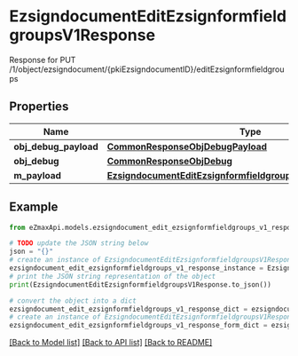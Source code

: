 # EzsigndocumentEditEzsignformfieldgroupsV1Response

Response for PUT /1/object/ezsigndocument/{pkiEzsigndocumentID}/editEzsignformfieldgroups

## Properties

Name | Type | Description | Notes
------------ | ------------- | ------------- | -------------
**obj_debug_payload** | [**CommonResponseObjDebugPayload**](CommonResponseObjDebugPayload.md) |  | 
**obj_debug** | [**CommonResponseObjDebug**](CommonResponseObjDebug.md) |  | [optional] 
**m_payload** | [**EzsigndocumentEditEzsignformfieldgroupsV1ResponseMPayload**](EzsigndocumentEditEzsignformfieldgroupsV1ResponseMPayload.md) |  | 

## Example

```python
from eZmaxApi.models.ezsigndocument_edit_ezsignformfieldgroups_v1_response import EzsigndocumentEditEzsignformfieldgroupsV1Response

# TODO update the JSON string below
json = "{}"
# create an instance of EzsigndocumentEditEzsignformfieldgroupsV1Response from a JSON string
ezsigndocument_edit_ezsignformfieldgroups_v1_response_instance = EzsigndocumentEditEzsignformfieldgroupsV1Response.from_json(json)
# print the JSON string representation of the object
print(EzsigndocumentEditEzsignformfieldgroupsV1Response.to_json())

# convert the object into a dict
ezsigndocument_edit_ezsignformfieldgroups_v1_response_dict = ezsigndocument_edit_ezsignformfieldgroups_v1_response_instance.to_dict()
# create an instance of EzsigndocumentEditEzsignformfieldgroupsV1Response from a dict
ezsigndocument_edit_ezsignformfieldgroups_v1_response_form_dict = ezsigndocument_edit_ezsignformfieldgroups_v1_response.from_dict(ezsigndocument_edit_ezsignformfieldgroups_v1_response_dict)
```
[[Back to Model list]](../README.md#documentation-for-models) [[Back to API list]](../README.md#documentation-for-api-endpoints) [[Back to README]](../README.md)


